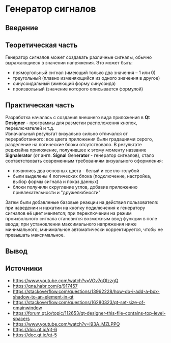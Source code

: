 # Генератор сигналов

## Введение

## Теоретическая часть

Генератор сигналов может создавать различные сигналы, обычно выражающиеся в значении напряжения. Это может быть:

* прямоугольный сигнал (имеющий только два значения – 1 или 0)
* треугольный (плавно изменяющийся из одного значения в другое)
* синусоидальный (имеющий форму синусоида)
* произвольный (значение которого описывается формулой)

## Практическая часть

Разработка началась с создания внешнего вида приложения в **Qt Designer** - программы для разметки расположения кнопок, переключателей и т.д.\
Изначальный результат визуально сильно отличался от переработанного: все цвета приложения были градациями серого, разделение на логические блоки отсутствовало. В результате редизайна приложение, получившее к этому моменту название **Signalerator** (от англ. **Signal** Gen**erator** - генератор сигналов), стало соответствовать современным требованиям визуального оформления:

* появились два основных цвета - белый и светло-голубой
* были выделены 4 логических блока (подключение, настройка, выбор формы сигнала и показ данных)
* блоки получили скругление углов, добавив приложению привлекательности и "дружелюбности"

Затем были добавленые базовые реакции на действия пользователя: при наведении и нажатии на кнопку подключения к генератору сигналов её цвет меняется; при переключении на режим произвольного сигнала становится возможным ввод функции в поле ввода; при установлении максимального напряжения ниже минимального, минимальное автоматически корректируется, чтобы не превышать максимальное.

## Вывод

## Источники

* https://www.youtube.com/watch?v=VGv7qOlzzgQ
* https://qna.habr.com/q/917457
* https://stackoverflow.com/questions/13962228/how-do-i-add-a-box-shadow-to-an-element-in-qt
* https://stackoverflow.com/questions/16280323/qt-set-size-of-qmainwindow
* https://forum.qt.io/topic/112653/qt-designer-this-file-contains-top-level-spacers
* https://www.youtube.com/watch?v=I93A_MZLPPQ
* https://doc.qt.io/qt-6
* https://doc.qt.io/qt-5
